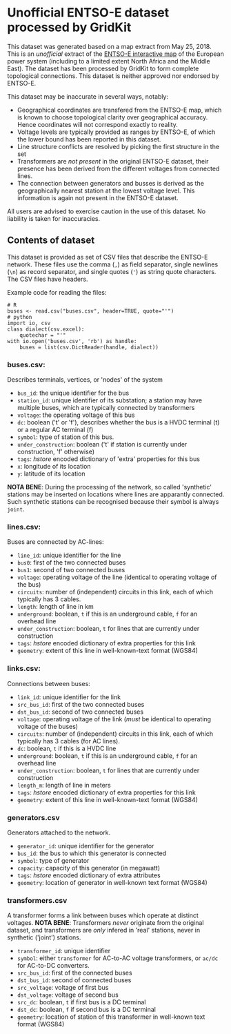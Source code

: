 # Unofficial ENTSO-E dataset processed by GridKit

This dataset was generated based on a map extract from May 25, 2018.
This is an _unofficial_ extract of the
[ENTSO-E interactive map](https://www.entsoe.eu/data/map/)
of the European power system (including to a limited extent North
Africa and the Middle East). The dataset has been processed by GridKit
to form complete topological connections.  This dataset is neither
approved nor endorsed by ENTSO-E.

This dataset may be inaccurate in several ways, notably:

+ Geographical coordinates are transfered from the ENTSO-E map, which
  is known to choose topological clarity over geographical
  accuracy. Hence coordinates will not correspond exactly to reality.
+ Voltage levels are typically provided as ranges by ENTSO-E, of which
  the lower bound has been reported in this dataset.
+ Line structure conflicts are resolved by picking the first structure
  in the set
+ Transformers are _not present_ in the original ENTSO-E dataset,
  their presence has been derived from the different voltages from
  connected lines.
+ The connection between generators and busses is derived as the
  geographically nearest station at the lowest voltage level. This
  information is again not present in the ENTSO-E dataset.

All users are advised to exercise caution in the use of this
dataset. No liability is taken for inaccuracies.


## Contents of dataset

This dataset is provided as set of CSV files that describe the ENTSO-E
network. These files use the comma (`,`) as field separator, single
newlines (`\n`) as record separator, and single quotes (`'`) as string
quote characters. The CSV files have headers.

Example code for reading the files:

    # R
    buses <- read.csv("buses.csv", header=TRUE, quote="'")
    # python
    import io, csv
    class dialect(csv.excel):
        quotechar = "'"
    with io.open('buses.csv', 'rb') as handle:
        buses = list(csv.DictReader(handle, dialect))

### buses.csv:

Describes terminals, vertices, or 'nodes' of the system

+ `bus_id`: the unique identifier for the bus
+ `station_id`: unique identifier of its substation; a station may have multiple buses, which are typically connected by transformers
+ `voltage`: the operating voltage of this bus
+ `dc`: boolean ('t' or 'f'), describes whether the bus is a HVDC
  terminal (t) or a regular AC terminal (f)
+ `symbol`: type of station of this bus.
+ `under_construction`: boolean ('t' if station is currently under construction,
  'f' otherwise)
+ `tags`: _hstore_ encoded dictionary of 'extra' properties for this bus
+ `x`: longitude of its location
+ `y`: latitude of its location

**NOTA BENE**: During the processing of the network, so called
'synthetic' stations may be inserted on locations where lines are
apparantly connected. Such synthetic stations can be recognised
because their symbol is always `joint`.

### lines.csv:

Buses are connected by AC-lines:

+ `line_id`: unique identifier for the line
+ `bus0`: first of the two connected buses
+ `bus1`: second of two connected buses
+ `voltage`: operating voltage of the line (identical to operating voltage of
  the bus)
+ `circuits`: number of (independent) circuits in this link, each of which
  typically has 3 cables.
+ `length`: length of line in km
+ `underground`: boolean, `t` if this is an underground cable, `f` for
  an overhead line
+ `under_construction`: boolean, `t` for lines that are currently
  under construction
+ `tags`: _hstore_ encoded dictionary of extra properties for this link
+ `geometry`: extent of this line in well-known-text format (WGS84)

### links.csv:

Connections between buses:

+ `link_id`: unique identifier for the link
+ `src_bus_id`: first of the two connected buses
+ `dst_bus_id`: second of two connected buses
+ `voltage`: operating voltage of the link (_must_ be identical to
  operating voltage of the buses)
+ `circuits`: number of (independent) circuits in this link, each of
  which typically has 3 cables (for AC lines).
+ `dc`: boolean, `t` if this is a HVDC line
+ `underground`: boolean, `t` if this is an underground cable, `f` for
  an overhead line
+ `under_construction`: boolean, `t` for lines that are currently
  under construction
+ `length_m`: length of line in meters
+ `tags`: _hstore_ encoded dictionary of extra properties for this link
+ `geometry`: extent of this line in well-known-text format (WGS84)

### generators.csv

Generators attached to the network.

+ `generator_id`: unique identifier for the generator
+ `bus_id`: the bus to which this generator is connected
+ `symbol`: type of generator
+ `capacity`: capacity of this generator (in megawatt)
+ `tags`: _hstore_ encoded dictionary of extra attributes
+ `geometry`: location of generator in well-known text format (WGS84)

### transformers.csv

A transformer forms a link between buses which operate at distinct
voltages.  **NOTA BENE**: Transformers _never_ originate from the
original dataset, and transformers are _only_ infered in 'real'
stations, never in synthetic ('joint') stations.

+ `transformer_id`: unique identifier
+ `symbol`: either `transformer` for AC-to-AC voltage transformers, or
  `ac/dc` for AC-to-DC converters.
+ `src_bus_id`: first of the connected buses
+ `dst_bus_id`: second of connected buses
+ `src_voltage`: voltage of first bus
+ `dst_voltage`: voltage of second bus
+ `src_dc`: boolean, `t` if first bus is a DC terminal
+ `dst_dc`: boolean, `f` if second bus is a DC terminal
+ `geometry`: location of station of this transformer in well-known
  text format (WGS84)
